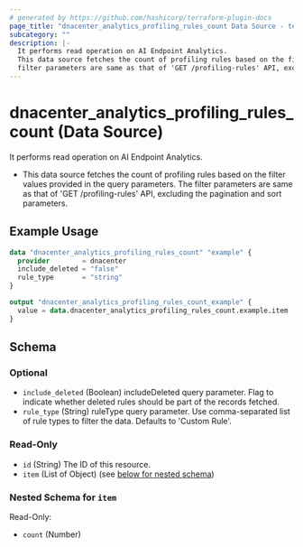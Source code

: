 ```yaml
---
# generated by https://github.com/hashicorp/terraform-plugin-docs
page_title: "dnacenter_analytics_profiling_rules_count Data Source - terraform-provider-dnacenter"
subcategory: ""
description: |-
  It performs read operation on AI Endpoint Analytics.
  This data source fetches the count of profiling rules based on the filter values provided in the query parameters. The
  filter parameters are same as that of 'GET /profiling-rules' API, excluding the pagination and sort parameters.
---
```


# dnacenter_analytics_profiling_rules_count (Data Source)

It performs read operation on AI Endpoint Analytics.

- This data source fetches the count of profiling rules based on the filter values provided in the query parameters. The
filter parameters are same as that of 'GET /profiling-rules' API, excluding the pagination and sort parameters.

## Example Usage

```terraform
data "dnacenter_analytics_profiling_rules_count" "example" {
  provider        = dnacenter
  include_deleted = "false"
  rule_type       = "string"
}

output "dnacenter_analytics_profiling_rules_count_example" {
  value = data.dnacenter_analytics_profiling_rules_count.example.item
}
```

<!-- schema generated by tfplugindocs -->
## Schema

### Optional

- `include_deleted` (Boolean) includeDeleted query parameter. Flag to indicate whether deleted rules should be part of the records fetched.
- `rule_type` (String) ruleType query parameter. Use comma-separated list of rule types to filter the data. Defaults to 'Custom Rule'.

### Read-Only

- `id` (String) The ID of this resource.
- `item` (List of Object) (see [below for nested schema](#nestedatt--item))

<a id="nestedatt--item"></a>
### Nested Schema for `item`

Read-Only:

- `count` (Number)
